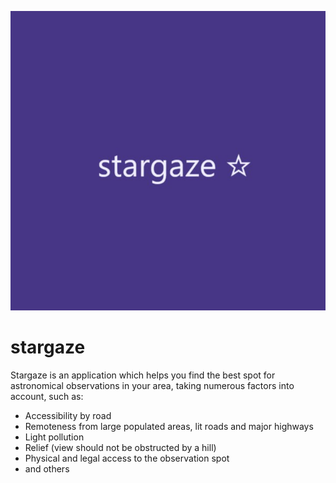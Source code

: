 ![stargaze](/stargaze/static/stargaze.jpg)
# stargaze
Stargaze is an application which helps you find the best spot for astronomical observations in your area, taking numerous factors into account, such as:

- Accessibility by road
- Remoteness from large populated areas, lit roads and major highways
- Light pollution
- Relief (view should not be obstructed by a hill)
- Physical and legal access to the observation spot
- and others
